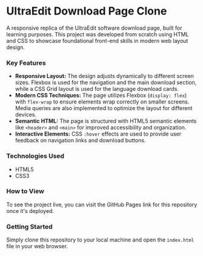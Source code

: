 # UltraEdit Download Page Clone

A responsive replica of the UltraEdit software download page, built for learning purposes. This project was developed from scratch using HTML and CSS to showcase foundational front-end skills in modern web layout design.

### Key Features

* **Responsive Layout:** The design adjusts dynamically to different screen sizes. Flexbox is used for the navigation and the main download section, while a CSS Grid layout is used for the language download cards.
* **Modern CSS Techniques:** The page utilizes Flexbox (`display: flex`) with `flex-wrap` to ensure elements wrap correctly on smaller screens. Media queries are also implemented to optimize the layout for different devices.
* **Semantic HTML:** The page is structured with HTML5 semantic elements like `<header>` and `<main>` for improved accessibility and organization.
* **Interactive Elements:** CSS `:hover` effects are used to provide user feedback on navigation links and download buttons.

### Technologies Used

-   HTML5
-   CSS3

### How to View

To see the project live, you can visit the GitHub Pages link for this repository once it's deployed.

### Getting Started

Simply clone this repository to your local machine and open the `index.html` file in your web browser.
